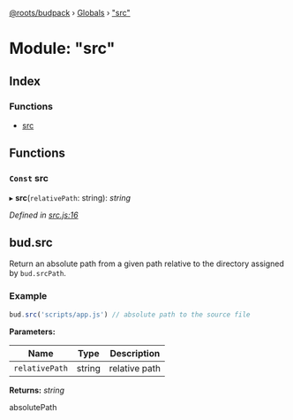 [@roots/budpack](../README.md) › [Globals](../globals.md) › ["src"](_src_.md)

# Module: "src"

## Index

### Functions

* [src](_src_.md#const-src)

## Functions

### `Const` src

▸ **src**(`relativePath`: string): *string*

*Defined in [src.js:16](https://github.com/roots/bud-support/blob/5f43850/src/budpack/builder/api/src.js#L16)*

## bud.src

Return an absolute path from a given path relative to the directory assigned by `bud.srcPath`.

### Example

```js
bud.src('scripts/app.js') // absolute path to the source file
```

**Parameters:**

Name | Type | Description |
------ | ------ | ------ |
`relativePath` | string | relative path |

**Returns:** *string*

absolutePath
